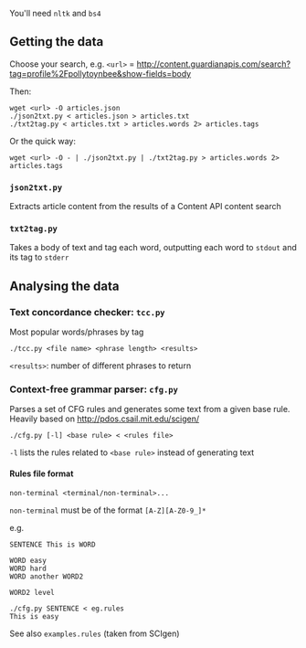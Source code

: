 You'll need `nltk` and `bs4`

## Getting the data
Choose your search,
e.g. `<url>` = http://content.guardianapis.com/search?tag=profile%2Fpollytoynbee&show-fields=body

Then:
```
wget <url> -O articles.json
./json2txt.py < articles.json > articles.txt
./txt2tag.py < articles.txt > articles.words 2> articles.tags
```

Or the quick way:
```
wget <url> -O - | ./json2txt.py | ./txt2tag.py > articles.words 2> articles.tags
```

### `json2txt.py`
Extracts article content from the results of a Content API content search

### `txt2tag.py`
Takes a body of text and tag each word, outputting each word to `stdout` and
its tag to `stderr`

## Analysing the data

### Text concordance checker: `tcc.py`
Most popular words/phrases by tag
```
./tcc.py <file name> <phrase length> <results>
```
`<results>`: number of different phrases to return

### Context-free grammar parser: `cfg.py`
Parses a set of CFG rules and generates some text from a given base rule.
Heavily based on http://pdos.csail.mit.edu/scigen/

```
./cfg.py [-l] <base rule> < <rules file>
```
`-l` lists the rules related to `<base rule>` instead of generating text

#### Rules file format
```
non-terminal <terminal/non-terminal>...
```
`non-terminal` must be of the format `[A-Z][A-Z0-9_]*`

e.g.
```
SENTENCE This is WORD

WORD easy
WORD hard
WORD another WORD2

WORD2 level
```
```
./cfg.py SENTENCE < eg.rules
This is easy
```

See also `examples.rules` (taken from SCIgen)
